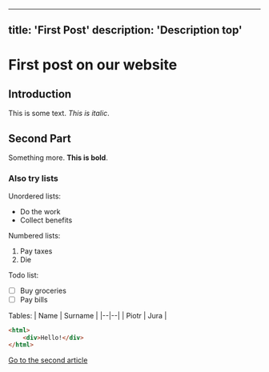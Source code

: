 ---
title: 'First Post'
description: 'Description top'
----

# First post on our website
## Introduction 
This is some text. *This is italic*.

## Second Part
Something more. **This is bold**.

### Also try lists
Unordered lists:
 - Do the work
 - Collect benefits

Numbered lists:

 1. Pay taxes
 2. Die
 
Todo list:
 - [ ] Buy groceries
 - [ ] Pay bills

Tables:
| Name | Surname |
|--|--|
| Piotr | Jura |

```html
<html>
	<div>Hello!</div>
</html>
```

[Go to the second article](/blog/second)
